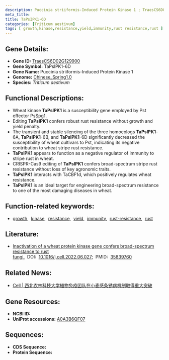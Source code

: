```yaml
---
description: Puccinia striiformis-Induced Protein Kinase 1 ; TraesCS6D02G129900 ; Triticum aestivum
meta_title:
title: TaPsIPK1-6D
categories: [Triticum aestivum]
tags: [ growth,kinase,resistance,yield,immunity,rust resistance,rust ]
---
```


## Gene Details:
- **Gene ID:**	[TraesCS6D02G129900](https://ensembl.gramene.org/Triticum_aestivum/Gene/Summary?g=TraesCS6D02G129900)
- **Gene Symbol:** TaPsIPK1-6D
- **Gene Name:** Puccinia striiformis-Induced Protein Kinase 1
- **Genome:** [Chinese_Spring1.0](https://ensembl.gramene.org/Triticum_aestivum/Info/Index)
- **Species:** *Triticum aestivum*

## Functional Descriptions:
   - Wheat kinase **TaPsIPK1** is a susceptibility gene employed by Pst effector PsSpg1.
   - Editing **TaPsIPK1** confers robust rust resistance without growth and yield penalty.
   - The transient and stable silencing of the three homoeologs **TaPsIPK1**-6A, **TaPsIPK1**-6B, and **TaPsIPK1**-6D significantly decreased the susceptibility of wheat cultivars to Pst, indicating its negative contribution to wheat stripe rust resistance.
   - **TaPsIPK1** appears to function as a negative regulator of immunity to stripe rust in wheat.
   - CRISPR-Cas9 editing of **TaPsIPK1** confers broad-spectrum stripe rust resistance without loss of key agronomic traits.
   - **TaPsIPK1** interacts with TaCBF1d, which positively regulates wheat resistance.
   - **TaPsIPK1** is an ideal target for engineering broad-spectrum resistance to one of the most damaging diseases in wheat.

## Function-related keywords:
   - [growth](/tags/growth/),&nbsp;&nbsp;[kinase](/tags/kinase/),&nbsp;&nbsp;[resistance](/tags/resistance/),&nbsp;&nbsp;[yield](/tags/yield/),&nbsp;&nbsp;[immunity](/tags/immunity/),&nbsp;&nbsp;[rust-resistance](/tags/rust-resistance/),&nbsp;&nbsp;[rust](/tags/rust/)

## Literature:
   - [Inactivation of a wheat protein kinase gene confers broad-spectrum resistance to rust fungi.]( https://www.sciencedirect.com/science/article/pii/S0092867422007796?via%3Dihub)&nbsp;&nbsp;DOI:&nbsp;&nbsp;[10.1016/j.cell.2022.06.027](https://www.sciencedirect.com/science/article/pii/S0092867422007796?via%3Dihub);&nbsp;&nbsp;PMID:&nbsp;&nbsp;[35839760](https://pubmed.ncbi.nlm.nih.gov/35839760/)

## Related News:
   - [Cell | 西北农林科技大学植物免疫团队在小麦感条锈病机制取得重大突破](https://mp.weixin.qq.com/s?__biz=Mzg3MDEwNDEyMg==&mid=2247533597&idx=2&sn=f2f010e697fc73b32153f19cf853a933&chksm=ce90e948f9e7605e9882ba4f3b7202dadbbb157c19d3072e2c2f159510893d7733e82045d869&scene=27#wechat_redirect)

## Gene Resources:
- **NCBI ID:**  [](https://www.ncbi.nlm.nih.gov/gene/?term=)
- **UniProt accessions:** [A0A3B6QF07](https://www.uniprot.org/uniprotkb/A0A3B6QF07/entry)



## Sequences:
- **CDS Sequence:**
- **Protein Sequence:**
